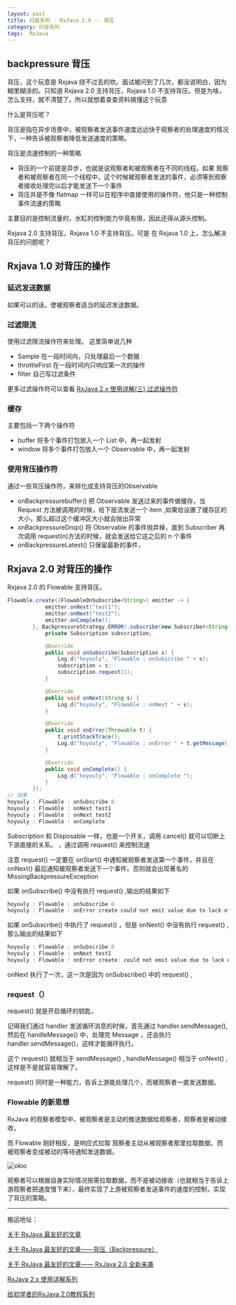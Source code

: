 ```yaml
---
layout: post
title: 扫盲系列 - RxJava 2.0 -- 背压
category: 扫盲系列
tags:  RxJava
---
```

<!-- * content -->
<!-- {:toc} -->
## backpressure 背压
背压，这个玩意是 Rxjava 绕不过去的坎。面试被问到了几次，都没说明白，因为糊里糊涂的。只知道 Rxjava 2.0 支持背压，Rxjava 1.0 不支持背压。但是为啥，怎么支持，就不清楚了。所以就想着查查资料搞懂这个玩意

什么是背压呢？

背压是指在异步场景中，被观察者发送事件速度远远快于观察者的处理速度的情况下，一种告诉被观察者降低发送速度的策略。

背压是流速控制的一种策略

* 背压的一个前提是异步，也就是说观察者和被观察者在不同的线程。如果 观察者和被观察者在同一个线程中，这个时候被观察者发送的事件，必须等到观察者接收处理完以后才能发送下一个事件
* 背压并是不像 flatmap 一样可以在程序中直接使用的操作符，他只是一种控制事件流速的策略

主要目的是控制流量的，水缸的控制能力毕竟有限，因此还得从源头控制。

Rxjava 2.0 支持背压，Rxjava 1.0 不支持背压。可是 在 Rxjava 1.0 上，怎么解决背压的问题呢？

## Rxjava 1.0 对背压的操作

### 延迟发送数据
如果可以的话，使被观察者适当的延迟发送数据。
### 过滤限流
使用过滤限流操作符来处理。
这里简单说几种
* Sample  在一段时间内，只处理最后一个数据
* throttleFirst   在一段时间内只响应第一次的操作
* filter  自己写过滤条件

更多过滤操作符可以查看 [ RxJava 2.x 使用详解(三) 过滤操作符 ](https://maxwell-nc.github.io/android/rxjava2-3.html)

### 缓存
主要包括一下两个操作符
* buffer  将多个事件打包放入一个 List 中，再一起发射
* window  将多个事件打包放入一个 Observable 中，再一起发射

### 使用背压操作符
通过一些背压操作符，来转化成支持背压的Observable
* onBackpressurebuffer() 把 Observable 发送过来的事件做缓存，当 Request 方法被调用的时候，给下层流发送一个 item ,如果给设置了缓存区的大小，那么超过这个缓冲区大小就会抛出异常
* onBackpressureDrop()  将 Observable 的事件抛弃掉，直到 Subscriber 再次调用 request(n)方法的时候，就会发送给它这之后的 n 个事件
* onBackpressureLatest()  只保留最新的事件，

## Rxjava 2.0 对背压的操作
Rxjava 2.0 的 Flowable 支持背压，
```java
Flowable.create((FlowableOnSubscribe<String>) emitter -> {
            emitter.onNext("test1");
            emitter.onNext("test2");
            emitter.onComplete();
        }, BackpressureStrategy.ERROR).subscribe(new Subscriber<String>() {
            private Subscription subscription;

            @Override
            public void onSubscribe(Subscription s) {
                Log.d("hoyouly", "Flowable : onSubscribe " + s);
                subscription = s;
                subscription.request(1);
            }

            @Override
            public void onNext(String s) {
                Log.d("hoyouly", "Flowable : onNext " + s);
            }

            @Override
            public void onError(Throwable t) {
                t.printStackTrace();
                Log.d("hoyouly", "Flowable : onError " + t.getMessage());
            }

            @Override
            public void onComplete() {
                Log.d("hoyouly", "Flowable : onComplete ");
            }
        });
// 结果
hoyouly : Flowable : onSubscribe 0
hoyouly : Flowable : onNext test1
hoyouly : Flowable : onNext test2
hoyouly : Flowable : onComplete
```
Subscription 和 Disposable 一样，也是一个开关，调用 cancel() 就可以切断上下游直接的关系。
，通过调用 request() 来控制流速

注意 request() 一定要在 onStart() 中通知被观察者发送第一个事件，并且在 onNext() 最后通知被观察者发送下一个事件。否则就会出现著名的 MissingBackpressureException

如果 onSubscribe() 中没有执行 request() ,输出的结果如下

```java
hoyouly : Flowable : onSubscribe 0
hoyouly : Flowable : onError create could not emit value due to lack of requests
```

如果 onSubscribe() 中执行了 request() ，但是 onNext() 中没有执行 request() ,那么输出的结果如下

```java
hoyouly : Flowable : onSubscribe 0
hoyouly : Flowable : onNext test1
hoyouly : Flowable : onError create: could not emit value due to lack of requests
```
onNext 执行了一次，这一次是因为 onSubscribe() 中的 request() ,
### request（）
request() 就是开启循环的钥匙，

记得我们通过 handler 发送循环消息的时候，首先通过 handler.sendMessage(),然后在 handleMessage() 中，处理完 Message ，还会执行 handler.sendMessage()，这样才能循环执行。

这个 request() 就相当于 sendMessage() , handleMessage() 相当于 onNext() ,这样是不是就容易理解了。

request() 同时是一种能力，告诉上游能处理几个，而被观察者一直发送数据。

### Flowable 的新思想
RxJava 的观察者模型中，被观察者是主动的推送数据给观察者，观察者是被动接收，

而 Flowable 刚好相反，是响应式拉取 观察者主动从被观察者那里拉取数据，而被观察者变成被动的等待通知发送数据。

![okio](../../../../images/request.png)

观察者可以根据自身实际情况按需拉取数据，而不是被动接收（也就相当于告诉上游观察者把速度慢下来），最终实现了上游被观察者发送事件的速度的控制，实现了背压的策略。



---
搬运地址：

[关于 RxJava 最友好的文章](https://juejin.im/post/580103f20e3dd90057fc3e6d)

[关于 RxJava 最友好的文章——背压（Backpressure）](https://juejin.im/post/582d413c8ac24700619cceed)

[关于 RxJava 最友好的文章—— RxJava 2.0 全新来袭](https://juejin.im/post/582b2c818ac24700618ff8f5)

[RxJava 2.x 使用详解系列](https://maxwell-nc.github.io/)

[给初学者的RxJava 2.0教程系列](https://www.jianshu.com/u/c50b715ccaeb)
